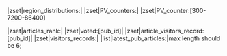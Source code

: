 
|zset|region_distributions:|
|zset|PV_counters:|
|zset|PV_counter:[300-7200-86400]

|zset|articles_rank:|
|zset|voted:[pub_id]|
|zset|article_visitors_record:[pub_id]|
|zset|visitors_records:|
|list|latest_pub_articles:|max length should be 6;

